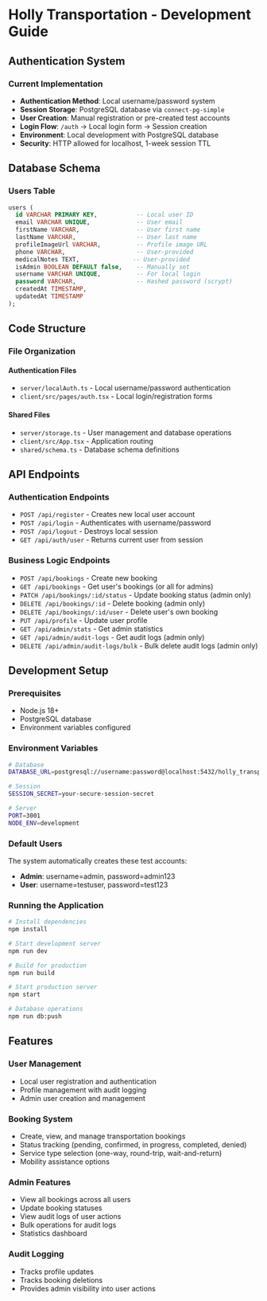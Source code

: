 # Holly Transportation - Development Guide

## Authentication System

### Current Implementation
- **Authentication Method**: Local username/password system
- **Session Storage**: PostgreSQL database via `connect-pg-simple`
- **User Creation**: Manual registration or pre-created test accounts
- **Login Flow**: `/auth` → Local login form → Session creation
- **Environment**: Local development with PostgreSQL database
- **Security**: HTTP allowed for localhost, 1-week session TTL

## Database Schema

### Users Table
```sql
users (
  id VARCHAR PRIMARY KEY,           -- Local user ID
  email VARCHAR UNIQUE,             -- User email
  firstName VARCHAR,                -- User first name
  lastName VARCHAR,                 -- User last name
  profileImageUrl VARCHAR,          -- Profile image URL
  phone VARCHAR,                    -- User-provided
  medicalNotes TEXT,               -- User-provided
  isAdmin BOOLEAN DEFAULT false,    -- Manually set
  username VARCHAR UNIQUE,          -- For local login
  password VARCHAR,                 -- Hashed password (scrypt)
  createdAt TIMESTAMP,
  updatedAt TIMESTAMP
);
```

## Code Structure

### File Organization

#### Authentication Files
- `server/localAuth.ts` - Local username/password authentication
- `client/src/pages/auth.tsx` - Local login/registration forms

#### Shared Files
- `server/storage.ts` - User management and database operations
- `client/src/App.tsx` - Application routing
- `shared/schema.ts` - Database schema definitions

## API Endpoints

### Authentication Endpoints
- `POST /api/register` - Creates new local user account
- `POST /api/login` - Authenticates with username/password
- `POST /api/logout` - Destroys local session
- `GET /api/auth/user` - Returns current user from session

### Business Logic Endpoints
- `POST /api/bookings` - Create new booking
- `GET /api/bookings` - Get user's bookings (or all for admins)
- `PATCH /api/bookings/:id/status` - Update booking status (admin only)
- `DELETE /api/bookings/:id` - Delete booking (admin only)
- `DELETE /api/bookings/:id/user` - Delete user's own booking
- `PUT /api/profile` - Update user profile
- `GET /api/admin/stats` - Get admin statistics
- `GET /api/admin/audit-logs` - Get audit logs (admin only)
- `DELETE /api/admin/audit-logs/bulk` - Bulk delete audit logs (admin only)

## Development Setup

### Prerequisites
- Node.js 18+
- PostgreSQL database
- Environment variables configured

### Environment Variables
```bash
# Database
DATABASE_URL=postgresql://username:password@localhost:5432/holly_transportation

# Session
SESSION_SECRET=your-secure-session-secret

# Server
PORT=3001
NODE_ENV=development
```

### Default Users
The system automatically creates these test accounts:
- **Admin**: username=admin, password=admin123
- **User**: username=testuser, password=test123

### Running the Application
```bash
# Install dependencies
npm install

# Start development server
npm run dev

# Build for production
npm run build

# Start production server
npm start

# Database operations
npm run db:push
```

## Features

### User Management
- Local user registration and authentication
- Profile management with audit logging
- Admin user creation and management

### Booking System
- Create, view, and manage transportation bookings
- Status tracking (pending, confirmed, in progress, completed, denied)
- Service type selection (one-way, round-trip, wait-and-return)
- Mobility assistance options

### Admin Features
- View all bookings across all users
- Update booking statuses
- View audit logs of user actions
- Bulk operations for audit logs
- Statistics dashboard

### Audit Logging
- Tracks profile updates
- Tracks booking deletions
- Provides admin visibility into user actions